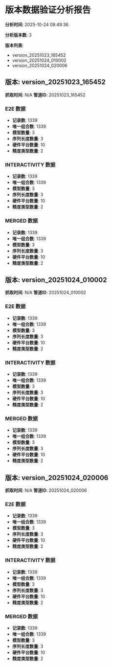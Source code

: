 # 版本数据验证分析报告

**分析时间**: 2025-10-24 08:49:36

**分析版本数**: 3

**版本列表**:
- version_20251023_165452
- version_20251024_010002
- version_20251024_020006

## 版本: version_20251023_165452

**抓取时间**: N/A
**管道ID**: 20251023_165452

### E2E 数据

- **记录数**: 1339
- **唯一组合数**: 1339
- **模型数量**: 3
- **序列长度数量**: 3
- **硬件平台数量**: 10
- **精度类型数量**: 2

### INTERACTIVITY 数据

- **记录数**: 1339
- **唯一组合数**: 1339
- **模型数量**: 3
- **序列长度数量**: 3
- **硬件平台数量**: 10
- **精度类型数量**: 2

### MERGED 数据

- **记录数**: 1339
- **唯一组合数**: 1339
- **模型数量**: 3
- **序列长度数量**: 3
- **硬件平台数量**: 10
- **精度类型数量**: 2

## 版本: version_20251024_010002

**抓取时间**: N/A
**管道ID**: 20251024_010002

### E2E 数据

- **记录数**: 1339
- **唯一组合数**: 1339
- **模型数量**: 3
- **序列长度数量**: 3
- **硬件平台数量**: 10
- **精度类型数量**: 2

### INTERACTIVITY 数据

- **记录数**: 1339
- **唯一组合数**: 1339
- **模型数量**: 3
- **序列长度数量**: 3
- **硬件平台数量**: 10
- **精度类型数量**: 2

### MERGED 数据

- **记录数**: 1339
- **唯一组合数**: 1339
- **模型数量**: 3
- **序列长度数量**: 3
- **硬件平台数量**: 10
- **精度类型数量**: 2

## 版本: version_20251024_020006

**抓取时间**: N/A
**管道ID**: 20251024_020006

### E2E 数据

- **记录数**: 1339
- **唯一组合数**: 1339
- **模型数量**: 3
- **序列长度数量**: 3
- **硬件平台数量**: 10
- **精度类型数量**: 2

### INTERACTIVITY 数据

- **记录数**: 1339
- **唯一组合数**: 1339
- **模型数量**: 3
- **序列长度数量**: 3
- **硬件平台数量**: 10
- **精度类型数量**: 2

### MERGED 数据

- **记录数**: 1339
- **唯一组合数**: 1339
- **模型数量**: 3
- **序列长度数量**: 3
- **硬件平台数量**: 10
- **精度类型数量**: 2

